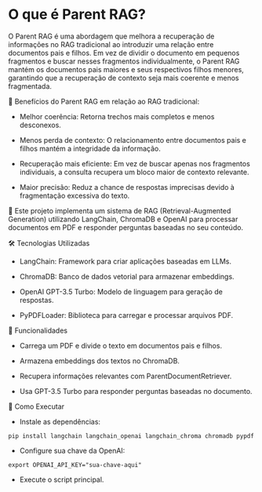 # O que é Parent RAG?

O Parent RAG é uma abordagem que melhora a recuperação de informações no RAG tradicional ao introduzir uma relação entre documentos pais e filhos. Em vez de dividir o documento em pequenos fragmentos e buscar nesses fragmentos individualmente, o Parent RAG mantém os documentos pais maiores e seus respectivos filhos menores, garantindo que a recuperação de contexto seja mais coerente e menos fragmentada.

🔹 Benefícios do Parent RAG em relação ao RAG tradicional:

- Melhor coerência: Retorna trechos mais completos e menos desconexos.

- Menos perda de contexto: O relacionamento entre documentos pais e filhos mantém a integridade da informação.

- Recuperação mais eficiente: Em vez de buscar apenas nos fragmentos individuais, a consulta recupera um bloco maior de contexto relevante.

- Maior precisão: Reduz a chance de respostas imprecisas devido à fragmentação excessiva do texto.

📄 Este projeto implementa um sistema de RAG (Retrieval-Augmented Generation) utilizando LangChain, ChromaDB e OpenAI para processar documentos em PDF e responder perguntas baseadas no seu conteúdo.

🛠️ Tecnologias Utilizadas

- LangChain: Framework para criar aplicações baseadas em LLMs.

- ChromaDB: Banco de dados vetorial para armazenar embeddings.

- OpenAI GPT-3.5 Turbo: Modelo de linguagem para geração de respostas.

- PyPDFLoader: Biblioteca para carregar e processar arquivos PDF.

📌 Funcionalidades

- Carrega um PDF e divide o texto em documentos pais e filhos.

- Armazena embeddings dos textos no ChromaDB.

- Recupera informações relevantes com ParentDocumentRetriever.

- Usa GPT-3.5 Turbo para responder perguntas baseadas no documento.

🎯 Como Executar

- Instale as dependências:

``` pip install langchain langchain_openai langchain_chroma chromadb pypdf ```

- Configure sua chave da OpenAI:

``` export OPENAI_API_KEY="sua-chave-aqui" ```

- Execute o script principal.
